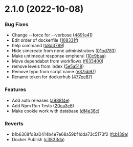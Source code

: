 # 2.1.0 (2022-10-08)


### Bug Fixes

* Change --force for --verbose ([4891e41](https://github.com/KieranRobson/Clarence-Bot/commit/4891e4172d233b3b65139d86af7aeca0306f4eb6))
* Edit order of dockerfile ([108331f](https://github.com/KieranRobson/Clarence-Bot/commit/108331fc0072284eaa6ed286b0295dd5e01c33ec))
* help command ([b8d3789](https://github.com/KieranRobson/Clarence-Bot/commit/b8d37898447f8d95f4d49c7ebe9cc1696373c94c))
* Hide simcreate from none administrators ([01bd783](https://github.com/KieranRobson/Clarence-Bot/commit/01bd78392e0c447ffc925b3341a4e4f6dce27b01))
* Make untimeout response empheral ([10c9baa](https://github.com/KieranRobson/Clarence-Bot/commit/10c9baa743c7c2cf685d92bcae638de804320193))
* Move dependabot from workflows ([f633400](https://github.com/KieranRobson/Clarence-Bot/commit/f633400c91115b59dd73b936c9e832cb042efb78))
* remove levels from index ([5e5a518](https://github.com/KieranRobson/Clarence-Bot/commit/5e5a5182a477bda9686341647d95054c7afbe194))
* Remove typo from script name ([e375b97](https://github.com/KieranRobson/Clarence-Bot/commit/e375b97b84a979d0cedfedae824b34f575991086))
* Rename token for dockerhub ([477ee87](https://github.com/KieranRobson/Clarence-Bot/commit/477ee878daec537d0f88b7db16cde2dfaebdd8a8))


### Features

* Add auto releases ([a988f4e](https://github.com/KieranRobson/Clarence-Bot/commit/a988f4e8c6168d48f45af2ca4b9ddcb158543568))
* Add Npm Run Tests ([20ca3c6](https://github.com/KieranRobson/Clarence-Bot/commit/20ca3c6eea56324715688925219ac30398ca0423))
* Make cookie work with database ([df4e36c](https://github.com/KieranRobson/Clarence-Bot/commit/df4e36c4154bec9324f3c792960194d510530cc4))


### Reverts

* b1b6308fd8a0414b4e7e68a59bf1dda73c5173f2 ([fcb139a](https://github.com/KieranRobson/Clarence-Bot/commit/fcb139a7e105000d9ab4cdb1a2e7c8c2165f3289))
* Docker Publish ([c3833da](https://github.com/KieranRobson/Clarence-Bot/commit/c3833da0ee6412f58ec6422e92f923ed71f4ce12))



